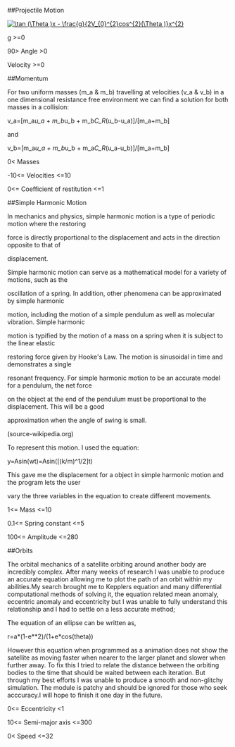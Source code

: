 ##Projectile Motion


 <a href="https://www.codecogs.com/eqnedit.php?latex=\tan&space;(\Theta&space;)x&space;-&space;\frac{g}{2V_{0}^{2}cos^{2}(\Theta&space;)}x^{2}" target="_blank"><img src="https://latex.codecogs.com/gif.latex?\tan&space;(\Theta&space;)x&space;-&space;\frac{g}{2V_{0}^{2}cos^{2}(\Theta&space;)}x^{2}" title="\tan (\Theta )x - \frac{g}{2V_{0}^{2}cos^{2}(\Theta )}x^{2}" /></a>

g >=0

90> Angle >0

Velocity >=0


##Momentum

For two uniform masses (m_a & m_b) travelling at velocities (v_a & v_b) in a one dimensional resistance free environment we can find a solution for both masses in a collision:

 v_a=[m_a*u_a + m_b*u_b + m_b*C_R*(u_b-u_a)]/[m_a+m_b]

and

 v_b=[m_a*u_a + m_b*u_b + m_a*C_R*(u_a-u_b)]/[m_a+m_b]


0< Masses

-10<= Velocities <=10

0<= Coefficient of restitution <=1


##Simple Harmonic Motion



In mechanics and physics, simple harmonic motion is a type of periodic motion where the restoring

 force is directly proportional to the displacement and acts in the direction opposite to that of

 displacement.

Simple harmonic motion can serve as a mathematical model for a variety of motions, such as the

 oscillation of a spring. In addition, other phenomena can be approximated by simple harmonic

 motion, including the motion of a simple pendulum as well as molecular vibration. Simple harmonic

 motion is typified by the motion of a mass on a spring when it is subject to the linear elastic

 restoring force given by Hooke's Law. The motion is sinusoidal in time and demonstrates a single

 resonant frequency. For simple harmonic motion to be an accurate model for a pendulum, the net force

 on the object at the end of the pendulum must be proportional to the displacement. This will be a good

 approximation when the angle of swing is small.

(source-wikipedia.org)



To represent this motion. I used the equation:



 y=Asin(wt)=Asin([(k/m)^1/2]t)



This gave me the displacement for a object in simple harmonic motion and the program lets the user

vary the three variables in the equation to create different movements.

1<= Mass <=10

0.1<= Spring constant <=5

100<= Amplitude <=280

##Orbits

The orbital mechanics of a satellite orbiting around another body are incredibly complex. After many
 weeks of research I was unable to produce an accurate equation allowing me to plot the path of an orbit
 within my abilities.My search brought me to Kepplers equation and many differential computational
 methods of solving it, the equation related mean anomaly, eccentric anomaly and eccentricity but I was
 unable to fully understand this relationship and I had to settle on a less accurate method;



The equation of an ellipse can be written as,

 r=a*(1-e**2)/(1+e*cos(theta))

However this equation when programmed as a animation does not show the satellite as moving faster when nearer
 to the larger planet and slower when further away. To fix this I tried to relate the distance between the
 orbiting bodies to the time that should be waited between each iteration. But through my best efforts I
 was unable to produce a smooth and non-glitchy simulation. The module is patchy and should be ignored for
 those who seek acccuracy.I will hope to finish it one day in the future.

0<= Eccentricity <1

10<= Semi-major axis <=300

0< Speed <=32
